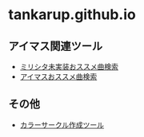 # tankarup.github.io

## アイマス関連ツール
* [ミリシタ未実装おススメ曲検索](https://tankarup.github.io/MillionLive-Song-Recommend/)
* [アイマスおススメ曲検索](https://tankarup.github.io/Imas-Song-Recommend/)


## その他
* [カラーサークル作成ツール](https://tankarup.github.io/colorcircle/)
